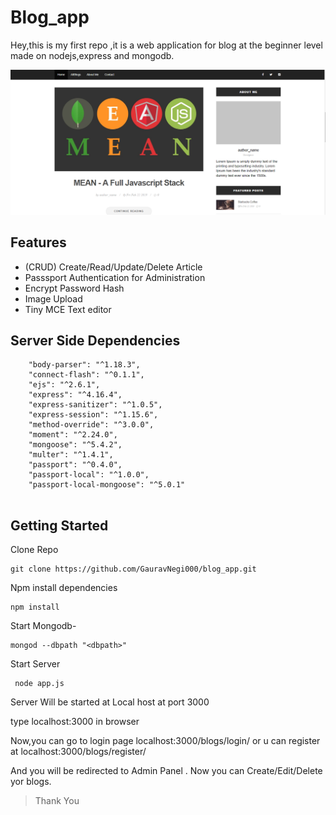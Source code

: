 # Blog_app
Hey,this is my first repo ,it is a web application for blog at the beginner level made on nodejs,express and mongodb.

![Blog_demo](https://github.com/GauravNegi000/blog_app/blob/master/blog-app-eg.PNG)

## Features
- (CRUD) Create/Read/Update/Delete Article
- Passsport Authentication for Administration
- Encrypt Password Hash</i>
- Image Upload
- Tiny MCE Text editor

## Server Side Dependencies
````
    "body-parser": "^1.18.3",
    "connect-flash": "^0.1.1",
    "ejs": "^2.6.1",
    "express": "^4.16.4",
    "express-sanitizer": "^1.0.5",
    "express-session": "^1.15.6",
    "method-override": "^3.0.0",
    "moment": "^2.24.0",
    "mongoose": "^5.4.2",
    "multer": "^1.4.1",
    "passport": "^0.4.0",
    "passport-local": "^1.0.0",
    "passport-local-mongoose": "^5.0.1"
    
   ````
   ## Getting Started

Clone Repo

````
git clone https://github.com/GauravNegi000/blog_app.git
````
Npm install dependencies

````
npm install
````
Start Mongodb-

````
mongod --dbpath "<dbpath>"
````
Start Server

````
 node app.js
````
Server Will be started at Local host at port 3000

type localhost:3000 in browser

Now,you can go to login page localhost:3000/blogs/login/ or u can register at localhost:3000/blogs/register/

And you will be redirected to Admin Panel .
Now you can Create/Edit/Delete yor blogs.

> Thank You
